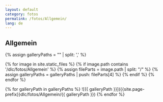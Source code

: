 ```yaml
---
layout: default
category: fotos
permalink: /fotos/Allgemein/
lang: de
---
```


## Allgemein

{% assign galleryPaths = "" | split: ',' %}

{% for image in site.static_files %}
{% if image.path contains '/dlc/fotos/Allgemein' %}
        {% assign fileParts = image.path | split: "/" %}
        {% assign galleryPaths = galleryPaths | push: fileParts[4] %}
{% endif %}
{% endfor %}

{% for galleryPath in galleryPaths %}
    ![{{ galleryPath }}]({{site.page-prefix}}dlc/fotos/Allgemein/{{ galleryPath }})
{% endfor %}
